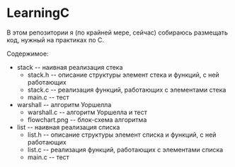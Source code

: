 # LearningC
В этом репозитории я (по крайней мере, сейчас) собираюсь размещать код, нужный на практиках по C.

Содержимое:
- stack -- наивная реализация стека
    * stack.h -- описание структуры элемент стека и функций, с ней работающих
	* stack.c -- реализация функций, работающих с элементами стека
	* main.c -- тест
- warshall -- алгоритм Уоршелла
    * warshall.c -- алгоритм Уоршелла и тест
	* flowchart.png -- блок-схема алгоритма
- list -- наивная реализация списка
    * list.h -- описание структуры элемент списка и функций, с ней работающих
	* list.c -- реализация функций, работающих с элементами списка
	* main.c -- тест